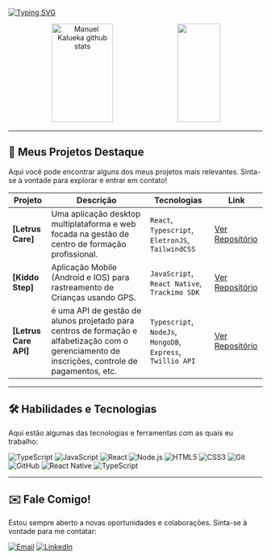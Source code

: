 

[![Typing SVG](https://readme-typing-svg.herokuapp.com/?color=259df5&size=35&center=true&vCenter=true&width=1000&lines=Olá!+Sou+Manuel+Kalueka,+desenvolvedor+apaixonado+por+tecnologia.;Never+stop+de+learning+☔)](https://git.io/typing-svg)

<div align="center">
    <img width="49%" height="195px" src="https://github-readme-stats.vercel.app/api?username=mkaldev08&show_icons=true&count_private=true&hide_border=true&title_color=259df5&icon_color=259df5&text_color=259df5&bg_color=0d1117" alt="Manuel Kalueka github stats" />
    <img width="41%" height="195px" src="https://github-readme-stats.vercel.app/api/top-langs/?username=mkaldev08&layout=compact&hide_border=true&title_color=259df5&text_color=259df5&bg_color=0d1117" />
</div>

---

## 🚀 Meus Projetos Destaque

Aqui você pode encontrar alguns dos meus projetos mais relevantes. Sinta-se à vontade para explorar e entrar em contato!

| Projeto | Descrição | Tecnologias | Link |
|---|---|---|---|
| **[Letrus Care]** |  Uma aplicação desktop multiplataforma e web focada na gestão de centro de formação profissional. | `React`, `Typescript`, `EletronJS`, `TailwindCSS` | [Ver Repositório](https://github.com/mkaldev08/letrus-care-app.git) |
| **[Kiddo Step]** | Aplicação Mobile (Android e IOS) para rastreamento de Crianças usando GPS. | `JavaScript`, `React Native`, `Trackimo SDK` | [Ver Repositório](https://github.com/mkaldev08/kiddo-step.git) |
| **[Letrus Care API]** | é uma API de gestão de alunos projetado para centros de formação e alfabetização com o gerenciamento de inscrições, controle de pagamentos, etc. | `Typescript`, `NodeJs`, `MongoDB`, `Express`, `Twillio API`  | [Ver Repositório](https://github.com/mkaldev08/letrus-care-api.git) |
---

## 🛠️ Habilidades e Tecnologias

Aqui estão algumas das tecnologias e ferramentas com as quais eu trabalho:

<p align="left">
    <img src="https://img.shields.io/badge/Python-3670A0?style=for-the-badge&logo=typescript&logoColor=ffdd54" alt="TypeScript" />
    <img src="https://img.shields.io/badge/JavaScript-F7DF1E?style=for-the-badge&logo=javascript&logoColor=black" alt="JavaScript" />
    <img src="https://img.shields.io/badge/React-61DAFB?style=for-the-badge&logo=react&logoColor=black" alt="React" />
    <img src="https://img.shields.io/badge/Node.js-339933?style=for-the-badge&logo=node.js&logoColor=white" alt="Node.js" />
    <img src="https://img.shields.io/badge/HTML5-E34F26?style=for-the-badge&logo=html5&logoColor=white" alt="HTML5" />
    <img src="https://img.shields.io/badge/CSS3-1572B6?style=for-the-badge&logo=css3&logoColor=white" alt="CSS3" />
    <img src="https://img.shields.io/badge/Git-F05032?style=for-the-badge&logo=git&logoColor=white" alt="Git" />
    <img src="https://img.shields.io/badge/GitHub-100000?style=for-the-badge&logo=github&logoColor=white" alt="GitHub" />
    <img src="https://img.shields.io/badge/GitHub-100000?style=for-the-badge&logo=react-native&logoColor=red" alt="React Native" />
    <img src="https://img.shields.io/badge/Python-3670A0?style=for-the-badge&logo=typescript&logoColor=ffdd54" alt="TypeScript" />
    </p>

---

## ✉️ Fale Comigo!

Estou sempre aberto a novas oportunidades e colaborações. Sinta-se à vontade para me contatar:

<p align="left">
    <a href="mailto:pedrokalueca@egmail.com"><img src="https://img.shields.io/badge/Gmail-D14836?style=for-the-badge&logo=gmail&logoColor=white" alt="Email" /></a>
    <a href="https://www.linkedin.com/in/mkaldev08/"><img src="https://img.shields.io/badge/LinkedIn-0077B5?style=for-the-badge&logo=linkedin&logoColor=white" alt="LinkedIn" /></a>
    </p>
